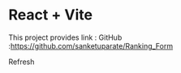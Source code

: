 # React + Vite

This project provides link :
GitHub :https://github.com/sanketuparate/Ranking_Form

Refresh
